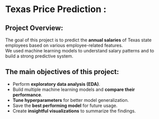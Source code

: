 # Texas Price Prediction :

##  Project Overview:

The goal of this project is to predict the **annual salaries** of Texas state employees based on various employee-related features.  
We used machine learning models to understand salary patterns and to build a strong predictive system.

##  The main objectives of this project:

- Perform **exploratory data analysis (EDA)**.
- Build multiple machine learning models and **compare their performance**.
- **Tune hyperparameters** for better model generalization.
- Save the **best performing model** for future usage.
- Create **insightful visualizations** to summarize the findings.